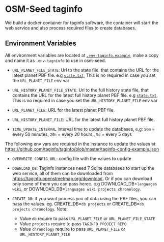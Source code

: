 # OSM-Seed taginfo

We build a docker container for taginfo software, the container will start the web service and also process required files to create databases.

## Environment Variables

All environment variables are located at [`.env-taginfo.example`](https://github.com/developmentseed/osm-seed/blob/develop/.env-taginfo.example), make a copy and name it as `.env-tagninfo` to use in osm-seed.

- `URL_PLANET_FILE_STATE`: Url to the state file, that contains the URL for the latest planet PBF file. e.g [`state.txt`](https://planet.openhistoricalmap.org.s3.amazonaws.com/planet/state.txt), This is no required in case you set the `URL_PLANET_FILE` env var

- `URL_HISTORY_PLANET_FILE_STATE`: Url to the full history state file, that contains the URL for the latest full history planet PBF file. e.g [`state.txt`](https://planet.openhistoricalmap.org.s3.amazonaws.com/planet/full-history/state.txt), This is no required in case you set the `URL_HISTORY_PLANET_FILE` env var

- `URL_PLANET_FILE`: URL for the latest planet PBF file.
- `URL_HISTORY_PLANET_FILE`: URL for the latest full history planet PBF file.
- `TIME_UPDATE_INTERVAL` Interval time to update the databases, e.g: `50m` = every 50 minutes, `20h` = every 20 hours , `5d` = every 5 days

The following env vars are required in the instance to update the values at: https://github.com/taginfo/taginfo/blob/master/taginfo-config-example.json

- `OVERWRITE_CONFIG_URL`: config file with the values to update

- `DOWNLOAD_DB`: Taginfo instances need 7 Sqlite databases to start up the web service, all of them can be downloaded from https://taginfo.openstreetmap.org/download. Or if you can download only some of them you can pass herec. e.g DOWNLOAD_DB=`languages wiki`, or DOWNLOAD_DB=`languages wiki projects chronology`.

- `CREATE_DB`: If you want process you of data using the PBF files, you can pass the values. eg. CREATE_DB=`db projects` or CREATE_DB=`db projects chronology`.
  Note: 
  - Value `db` require to pass `URL_PLANET_FILE` or `URL_PLANET_FILE_STATE` 
  - Value `projects` require to pass `TAGINFO_PROJECT_REPO` 
  - Value `chronology` require to pass `URL_PLANET_FILE` or `URL_HISTORY_PLANET_FILE`
